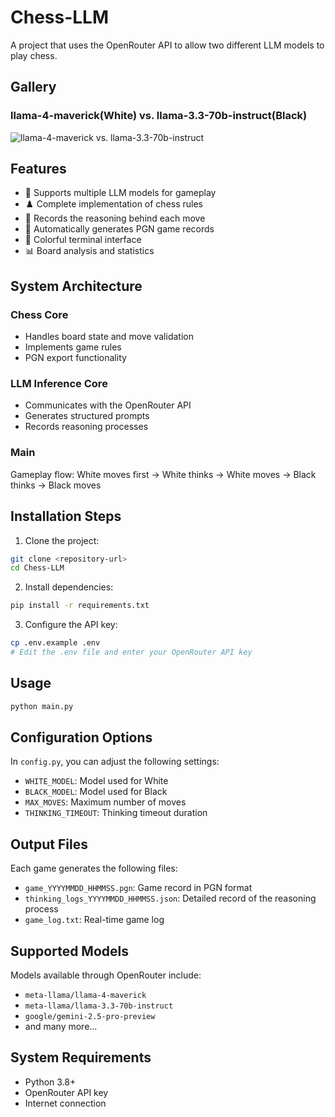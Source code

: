 # Chess-LLM

A project that uses the OpenRouter API to allow two different LLM models to play chess.

## Gallery

### llama-4-maverick(White) vs. llama-3.3-70b-instruct(Black)

![llama-4-maverick vs. llama-3.3-70b-instruct](https://images.chesscomfiles.com/uploads/game-gifs/90px/green/neo/0/cc/0/0/bUMhVGd2MEtic1RKbEI5MGZBMFRlZ0tCdks1UXNKVEtkRVpSSlQ4OUUyOTBBMVF6ZmV6UWdoM1ZlZ1JKQ0pRemNWS0RKUjdSVEpSSjFVMDcyWjdaVTFaUjFKUktWTTZTSlNLQ1NKekphZUR1TXVKMHVCQ0pCSzBVZUNVREsyP1YyS1ZOS1JKUkMwUjBweDQhb3dORndFRk5udk5GZ29GTmhnMDFFTU5GZ24hOW9wRk54RjkhcG8hMm9FMlVuZzEhRURVTWdwWVFERU5GcHdNRXduRjNuZVFJdkVJQUVNWEhNVUh6VTIzTmVuTjNudVdHaXl6cmtyQXJ1QjNOQnVORnVuRj8yfSE_bnU_IXV0ITl0QTk4QUg4WkhHWjhHejg3ekk3WUlIWTV5RzU2R082Wk9XWjhXfjgxNDkxOUhROTFRWDE5WFE5OFFIODdIUDcwUFgwMVhQMVRQWFQyWFAyVVBIVTJIUDJUUEhUS0hJS0NJekNLenJLQ3JBQ0tBdEtTdENTMGpyMDhyejgwQ0owWg,,.gif)

## Features

- 🤖 Supports multiple LLM models for gameplay
- ♟️ Complete implementation of chess rules
- 🧠 Records the reasoning behind each move
- 📝 Automatically generates PGN game records
- 🎨 Colorful terminal interface
- 📊 Board analysis and statistics

## System Architecture

### Chess Core
- Handles board state and move validation
- Implements game rules
- PGN export functionality

### LLM Inference Core
- Communicates with the OpenRouter API
- Generates structured prompts
- Records reasoning processes

### Main
Gameplay flow: White moves first → White thinks → White moves → Black thinks → Black moves

## Installation Steps

1. Clone the project:

```bash
git clone <repository-url>
cd Chess-LLM
```

2. Install dependencies:

```bash
pip install -r requirements.txt
```

3. Configure the API key:

```bash
cp .env.example .env
# Edit the .env file and enter your OpenRouter API key
```

## Usage

```bash
python main.py
```

## Configuration Options

In `config.py`, you can adjust the following settings:

- `WHITE_MODEL`: Model used for White
- `BLACK_MODEL`: Model used for Black
- `MAX_MOVES`: Maximum number of moves
- `THINKING_TIMEOUT`: Thinking timeout duration

## Output Files

Each game generates the following files:

- `game_YYYYMMDD_HHMMSS.pgn`: Game record in PGN format
- `thinking_logs_YYYYMMDD_HHMMSS.json`: Detailed record of the reasoning process
- `game_log.txt`: Real-time game log

## Supported Models

Models available through OpenRouter include:

- `meta-llama/llama-4-maverick`
- `meta-llama/llama-3.3-70b-instruct`
- `google/gemini-2.5-pro-preview`
- and many more...

## System Requirements

- Python 3.8+
- OpenRouter API key
- Internet connection